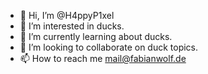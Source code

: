 - 👋 Hi, I’m @H4ppyP1xel
- 👀 I’m interested in ducks.
- 🌱 I’m currently learning about ducks.
- 💞️ I’m looking to collaborate on duck topics.
- 📫 How to reach me mail@fabianwolf.de

<!---
H4ppyP1xel/H4ppyP1xel is a ✨ special ✨ repository because its `README.md` (this file) appears on your GitHub profile.
You can click the Preview link to take a look at your changes.
--->
